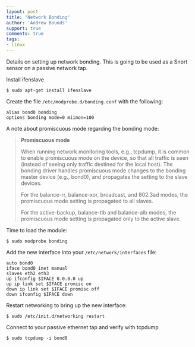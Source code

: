 ```yaml
---
layout: post
title: 'Network Bonding'
author: 'Andrew Bounds'
support: true
comments: true
tags:
- linux
---
```


Details on setting up network bonding. This is going to be used as a Snort sensor on a passive network tap.

Install ifenslave

```shell
$ sudo apt-get install ifenslave
```

Create the file `/etc/modprobe.d/bonding.conf` with the following:

```console
alias bond0 bonding
options bonding mode=0 miimon=100
```

A note about promiscuous mode regarding the bonding mode:

> **Promiscuous mode**
>
> When running network monitoring tools, e.g., tcpdump, it is common to enable promiscuous mode on the device, so that all traffic is seen (instead of seeing only traffic destined for the local host). The bonding driver handles promiscuous mode changes to the bonding master device (e.g., bond0), and propagates the setting to the slave devices.
>
> For the balance-rr, balance-xor, broadcast, and 802.3ad modes, the promiscuous mode setting is propagated to all slaves.
>
> For the active-backup, balance-tlb and balance-alb modes, the promiscuous mode setting is propagated only to the active slave.

Time to load the module:

```shell
$ sudo modprobe bonding
```

Add the new interface into your `/etc/network/interfaces` file:

```console
auto bond0
iface bond0 inet manual
slaves eth2 eth3
up ifconfig $IFACE 0.0.0.0 up
up ip link set $IFACE promisc on
down ip link set $IFACE promisc off
down ifconfig $IFACE down
```

Restart networking to bring up the new interface:

```shell
$ sudo /etc/init.d/networking restart
```

Connect to your passive ethernet tap and verify with tcpdump

```shell
$ sudo tcpdump -i bond0
```
